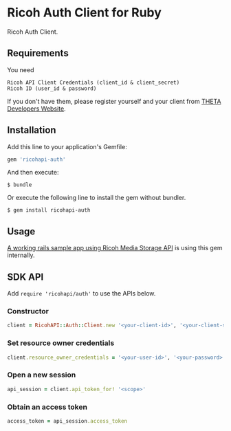 # Ricoh Auth Client for Ruby

Ricoh Auth Client.

## Requirements

You need

    Ricoh API Client Credentials (client_id & client_secret)
    Ricoh ID (user_id & password)

If you don't have them, please register yourself and your client from [THETA Developers Website](http://contest.theta360.com/).

## Installation

Add this line to your application's Gemfile:

```ruby
gem 'ricohapi-auth'
```

And then execute:

    $ bundle

Or execute the following line to install the gem without bundler.

    $ gem install ricohapi-auth

## Usage

[A working rails sample app using Ricoh Media Storage API](https://github.com/ricohapi/media-storage-sample-app) is using this gem internally.

## SDK API
Add `require 'ricohapi/auth'` to use the APIs below.

### Constructor

```ruby
client = RicohAPI::Auth::Client.new '<your-client-id>', '<your-client-secret>'
```

### Set resource owner credentials

```ruby
client.resource_owner_credentials = '<your-user-id>', '<your-password>'
```

### Open a new session

```ruby
api_session = client.api_token_for! '<scope>'
```

### Obtain an access token

```ruby
access_token = api_session.access_token
```

